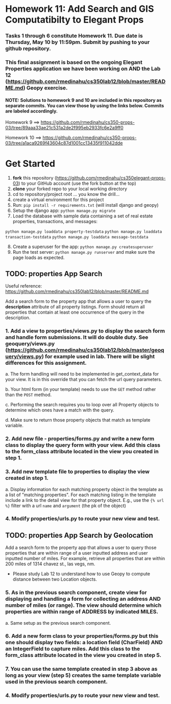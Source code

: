 Homework 11: Add Search and GIS Computatibilty to Elegant Props
====

### Tasks 1 through 6 constitute Homework 11. __Due date is Thursday, May 10__ by 11:59pm. Submit by pushing to your github repository.

### This final assignment is based on the ongoing Elegant Properties application we have been working on AND the Lab 12 (https://github.com/rmedinahu/cs350lab12/blob/master/README.md) Geopy exercise.

#### NOTE: Solutions to homework 9 and 10 are included in this repository as separate commits. You can view those by using the links below. Commits are labeled accordingly.

Homework 9 ==> https://github.com/rmedinahu/cs350-props-03/tree/89aaa33ae21c531a2de2f995eb2933fc6e2a9ff0

Homework 10 ==> https://github.com/rmedinahu/cs350-props-03/tree/a1aca9269f43604c87d1001cc13435f911042dde

# Get Started
1. __fork__ this repository (https://github.com/rmedinahu/cs350elegant-props-03) to your GitHub account (use the fork button at the top)
2. __clone__ your forked repo to your local working directory
3. cd to repository/project root
... you know the drill...
4. create a virtual environment for this project
5. Run: `pip install -r requirements.txt` (will install django and geopy)
6. Setup the django app: `python manage.py migrate`
7. Load the database with sample data containing a set of real estate properties, transactions, and messages: 

`python manage.py loaddata property-testdata`
`python manage.py loaddata transaction-testdata`
`python manage.py loaddata message-testdata`

8. Create a superuser for the app: `python manage.py createsuperuser`
9. Run the test server: `python manage.py runserver` and make sure the page loads as expected.


TODO: properties App Search
----

Useful reference: https://github.com/rmedinahu/cs350lab12/blob/master/README.md

Add a search form to the property app that allows a user to query the **description** attribute of all property listings. Form should return all properties that contain at least one occurrence of the query in the description.


### 1. Add a view to properties/views.py to display the search form and handle form submissions. It will do double duty. See geoquery/views.py (https://github.com/rmedinahu/cs350lab12/blob/master/geoquery/views.py) for example used in lab. There will be slight differences for this assignment.

a. The form handling will need to be implemented in get_context_data for your view. It is in this override that you can fetch the url query parameters.

b. Your html form (in your template) needs to use the `GET` method rather than the `POST` method.

c. Performing the search requires you to loop over all Property objects to determine which ones have a match with the query.

d. Make sure to return those property objects that match as template variable. 

### 2. Add new file - properties/forms.py and write a new form class to display the query form with your view. Add this class to the form_class attribute located in the view you created in step 1.

### 3. Add new template file to properties to display the view created in step 1.
a. Display information for each matching property object in the template as a list of "matching properties". For each matching listing in the template include a link to the detail view for that property object. E.g., use the `{% url %}` filter with a url `name` and `argument` (the pk of the object)

### 4. Modify properties/urls.py to route your new view and test.

TODO: properties App Search by Geolocation
----

Add a search form to the property app that allows a user to query those properties that are within range of a user inputted address and user inputted number of miles. For example, retrieve all properties that are within 200 miles of 1314 chavez st., las vegs, nm.

* Please study Lab 12 to understand how to use Geopy to compute distance between two Location objects.

### 5. As in the previous search component, create view for displaying and handling a form for collecting an address AND number of miles (or range). The view should determine which properties are within range of ADDRESS by indicated MILES.

a. Same setup as the previous search component.

### 6. Add a new form class to your properties/forms.py but this one should display two fields: a location field (CharField) AND an IntegerField to capture miles. Add this class to the form_class attribute located in the view you created in step 5.

### 7. You can use the same template created in step 3 above as long as your view (step 5) creates the same template variable used in the previous search component.

### 4. Modify properties/urls.py to route your new view and test.


